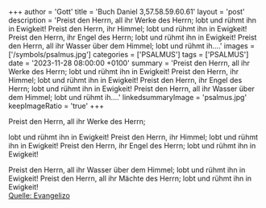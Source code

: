 +++
author = 'Gott'
title = 'Buch Daniel 3,57.58.59.60.61'
layout = 'post'
description = 'Preist den Herrn, all ihr Werke des Herrn; lobt und rühmt ihn in Ewigkeit! Preist den Herrn, ihr Himmel; lobt und rühmt ihn in Ewigkeit! Preist den Herrn, ihr Engel des Herrn; lobt und rühmt ihn in Ewigkeit!  Preist den Herrn, all ihr Wasser über dem Himmel; lobt und rühmt ih....'
images = ['/symbols/psalmus.jpg']
categories = ['PSALMUS']
tags = ['PSALMUS']
date = '2023-11-28 08:00:00 +0100'
summary = 'Preist den Herrn, all ihr Werke des Herrn; lobt und rühmt ihn in Ewigkeit! Preist den Herrn, ihr Himmel; lobt und rühmt ihn in Ewigkeit! Preist den Herrn, ihr Engel des Herrn; lobt und rühmt ihn in Ewigkeit!  Preist den Herrn, all ihr Wasser über dem Himmel; lobt und rühmt ih....'
linkedsummaryImage = 'psalmus.jpg'
keepImageRatio = 'true'
+++
<!--more-->Preist den Herrn, all ihr Werke des Herrn;
lobt und rühmt ihn in Ewigkeit!
Preist den Herrn, ihr Himmel;
lobt und rühmt ihn in Ewigkeit!
Preist den Herrn, ihr Engel des Herrn;
lobt und rühmt ihn in Ewigkeit!

Preist den Herrn, all ihr Wasser über dem Himmel;
lobt und rühmt ihn in Ewigkeit!
Preist den Herrn, all ihr Mächte des Herrn;
lobt und rühmt ihn in Ewigkeit!<br> [Quelle: Evangelizo](https://evangeliumtagfuertag.org/DE/gospel)